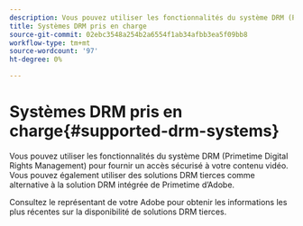 ```yaml
---
description: Vous pouvez utiliser les fonctionnalités du système DRM (Primetime Digital Rights Management) pour fournir un accès sécurisé à votre contenu vidéo. Vous pouvez également utiliser des solutions DRM tierces comme alternative à la solution DRM intégrée de Primetime d’Adobe.
title: Systèmes DRM pris en charge
source-git-commit: 02ebc3548a254b2a6554f1ab34afbb3ea5f09bb8
workflow-type: tm+mt
source-wordcount: '97'
ht-degree: 0%

---
```


# Systèmes DRM pris en charge{#supported-drm-systems}

Vous pouvez utiliser les fonctionnalités du système DRM (Primetime Digital Rights Management) pour fournir un accès sécurisé à votre contenu vidéo. Vous pouvez également utiliser des solutions DRM tierces comme alternative à la solution DRM intégrée de Primetime d’Adobe.

Consultez le représentant de votre Adobe pour obtenir les informations les plus récentes sur la disponibilité de solutions DRM tierces.
